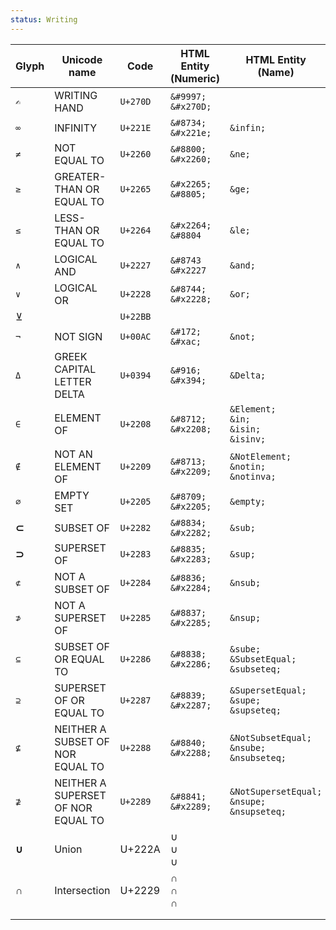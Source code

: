 ```yaml
---
status: Writing
---
```



| **Glyph** | **Unicode name**                   | **Code** | **HTML Entity**<br>**(Numeric)** | **HTML Entity**<br>**(Name)**                      | **Comments** |
| --------- | ---------------------------------- | -------- | -------------------------------- | -------------------------------------------------- | ------------ |
| `✍`       | WRITING HAND                       | `U+270D` | `&#9997;`<br>`&#x270D;`          |                                                    |              |
| `∞`       | INFINITY                           | `U+221E` | `&#8734;`<br>`&#x221e;`<br>      | `&infin;`                                          |              |
| `≠`       | NOT EQUAL TO                       | `U+2260` | `&#8800;`<br>`&#x2260;`          | `&ne;`                                             |              |
| `≥`       | GREATER-THAN OR EQUAL TO           | `U+2265` | `&#x2265;`<br>`&#8805;`          | `&ge;`                                             |              |
| `≤`       | LESS-THAN OR EQUAL TO              | `U+2264` | `&#x2264;`<br>`&#8804`           | `&le;`                                             |              |
| `∧`       | LOGICAL AND                        | `U+2227` | `&#8743`<br>`&#x2227`            | `&and;`                                            |              |
| `∨`       | LOGICAL OR                         | `U+2228` | `&#8744;`<br>`&#x2228;`          | `&or;`                                             |              |
| ⊻         |                                    | `U+22BB` |                                  |                                                    |              |
| `¬`       | NOT SIGN                           | `U+00AC` | `&#172;`<br>`&#xac;`             | `&not;`                                            |              |
| `Δ`       | GREEK CAPITAL LETTER DELTA         | `U+0394` | `&#916;`<br>`&#x394;`            | `&Delta;`                                          |              |
| `∈`       | ELEMENT OF                         | `U+2208` | `&#8712;`<br>`&#x2208;`          | `&Element;`<br>`&in;`<br>`&isin;`<br>`&isinv;`     |              |
| `∉`       | NOT AN ELEMENT OF                  | `U+2209` | `&#8713;`<br>`&#x2209;`          | `&NotElement;`<br>`&notin;`<br>`&notinva;`         |              |
| `∅`       | EMPTY SET                          | `U+2205` | `&#8709;`<br>`&#x2205;`          | `&empty;`                                          |              |
| **⊂**     | SUBSET OF                          | `U+2282` | `&#8834;`<br>`&#x2282;`          | `&sub;`                                            |              |
| **⊃**     | SUPERSET OF                        | `U+2283` | `&#8835;`<br>`&#x2283;`          | `&sup;`                                            |              |
| `⊄`       | NOT A SUBSET OF                    | `U+2284` | `&#8836;`<br>`&#x2284;`          | `&nsub;`                                           |              |
| `⊅`       | NOT A SUPERSET OF                  | `U+2285` | `&#8837;`<br>`&#x2285;`          | `&nsup;`                                           |              |
| `⊆`       | SUBSET OF OR EQUAL TO              | `U+2286` | `&#8838;`<br>`&#x2286;`          | `&sube;`<br>`&SubsetEqual;`<br>`&subseteq;`        |              |
| `⊇`       | SUPERSET OF OR EQUAL TO            | `U+2287` | `&#8839;`<br>`&#x2287;`          | `&SupersetEqual;`<br>`&supe;`<br>`&supseteq;`      |              |
| `⊈`       | NEITHER A SUBSET OF NOR EQUAL TO   | `U+2288` | `&#8840;`<br>`&#x2288;`          | `&NotSubsetEqual;`<br>`&nsube;`<br>`&nsubseteq;`   |              |
| `⊉`       | NEITHER A SUPERSET OF NOR EQUAL TO | `U+2289` | `&#8841;`<br>`&#x2289;`          | `&NotSupersetEqual;`<br>`&nsupe;`<br>`&nsupseteq;` |              |
| **∪**     | Union                              | U+222A   | &#8746;<br>&#x222A;<br>&cup;     |                                                    |              |
| **∩**     | Intersection                       | U+2229   | &#8745;<br>&#x2229;<br>&cap;     |                                                    |              |
|           |                                    |          |                                  |                                                    |              |
|           |                                    |          |                                  |                                                    |              |
